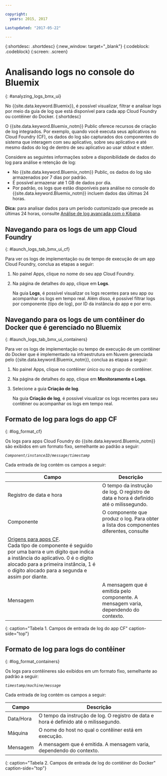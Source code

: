 ```yaml
---

copyright:
  years: 2015, 2017

Lastupdated: "2017-05-22"

---
```



{:shortdesc: .shortdesc}
{:new_window: target="_blank"}
{:codeblock: .codeblock}
{:screen: .screen}

# Analisando logs no console do Bluemix
{: #analyzing_logs_bmx_ui}

No {{site.data.keyword.Bluemix}}, é possível visualizar, filtrar e analisar logs por meio da
guia de log que está disponível para cada app Cloud Foundry ou contêiner do Docker.
{:shortdesc}

O {{site.data.keyword.Bluemix_notm}} Public oferece recursos de criação de log integrados. Por exemplo, quando você executa seus aplicativos no Cloud Foundry (CF), os dados do log são capturados dos
componentes do sistema que interagem com seu aplicativo, sobre seu aplicativo e até mesmo dados do log de
dentro de seu aplicativo ao usar stdout e stderr.

Considere as seguintes informações sobre a disponibilidade de dados do log para análise e retenção de
log:

* No {{site.data.keyword.Bluemix_notm}} Public, os dados do log são armazenados por 7 dias por
padrão. 
* É possível armazenar até 1 GB de dados por dia. 
* Por padrão, os logs que estão disponíveis para análise no
console do {{site.data.keyword.Bluemix_notm}}
incluem dados das últimas 24 horas.

**Dica:** para analisar dados para um período customizado que precede as últimas 24
horas, consulte [Análise de log avançada com
o Kibana](kibana4/logging_analyzing_logs_Kibana.html#analyzing_logs_Kibana). 

##  Navegando para os logs de um app Cloud Foundry
{: #launch_logs_tab_bmx_ui_cf}

Para ver os logs de implementação ou de tempo de execução de um app Cloud Foundry, conclua as
etapas a seguir:

1. No painel Apps, clique no nome do seu app Cloud Foundry. 
    
2. Na página de detalhes do app, clique em **Logs**.
    
    Na guia **Logs**, é possível visualizar os logs recentes para seu app ou
acompanhar os logs em tempo real. Além disso, é possível filtrar logs por componente (tipo de log), por ID da instância do app e por erro.
    

##  Navegando para os logs de um contêiner do Docker que é gerenciado no Bluemix
{: #launch_logs_tab_bmx_ui_containers}

Para ver os logs de implementação ou tempo de execução de um contêiner do Docker que é implementado na infraestrutura em Nuvem gerenciada pelo {{site.data.keyword.Bluemix_notm}}, conclua as etapas a seguir:

1. No painel Apps, clique no contêiner único ou no grupo de contêiner. 
    
2. Na página de detalhes do app, clique em **Monitoramento e Logs**.

3. Selecione a guia **Criação de log**.
    
    Na guia **Criação de log**, é possível visualizar os logs recentes para
seu contêiner ou acompanhar os logs em tempo real. 

## Formato de log para logs do app CF
{: #log_format_cf}

Os logs para apps Cloud Foundry do {{site.data.keyword.Bluemix_notm}} são exibidos em um formato
fixo, semelhante ao padrão a seguir:

<code><var class="keyword varname">Component</var>/<var class="keyword varname">instanceID</var>/<var class="keyword varname">message</var>/<var class="keyword varname">timestamp</var></code>

Cada entrada de log contém os campos a seguir:

| Campo | Descrição |
|-------|-------------|
| Registro de data e hora | O tempo da instrução de log. O registro de data e hora é definido até o milissegundo. |
| Componente | O componente que produz o log. Para obter a lista dos componentes diferentes, consulte
[Origens para apps CF](cfapps/logging_cf_apps.html#logging_bluemix_cf_apps_log_sources). <br> Cada tipo de componente é seguido por uma barra e um dígito que indica a instância do aplicativo. 0 é o dígito alocado para a primeira instância, 1 é o dígito alocado para a segunda e assim por diante. |
| Mensagem | A mensagem que é emitida pelo componente. A mensagem varia, dependendo do contexto. |
{: caption="Tabela 1. Campos de entrada de log do app CF" caption-side="top"}


## Formato de log para logs do contêiner
{: #log_format_containers}

Os logs para contêineres são exibidos em um formato fixo, semelhante ao padrão a seguir:

<code><var class="keyword varname">timestamp</var>/<var class="keyword varname">machine</var>/<var class="keyword varname">message</var>  </code>

Cada entrada de log contém os campos a seguir:

| Campo | Descrição |
|-------|-------------|
| Data/Hora | O tempo da instrução de log. O registro de data e hora é definido até o milissegundo. |
| Máquina | O nome do host no qual o contêiner está em execução. |
| Mensagem | A mensagem que é emitida. A mensagem varia, dependendo do contexto. |
{: caption="Tabela 2. Campos de entrada de log do contêiner do Docker" caption-side="top"}

